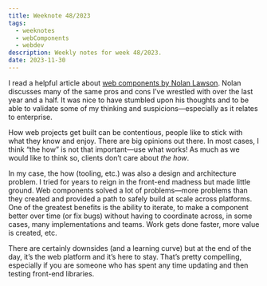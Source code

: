 ```yaml
---
title: Weeknote 48/2023
tags:
  - weeknotes
  - webComponents
  - webdev
description: Weekly notes for week 48/2023.
date: 2023-11-30
---
```

I read a helpful article about [web components by Nolan Lawson](https://nolanlawson.com/2023/08/23/use-web-components-for-what-theyre-good-at/). Nolan discusses many of the same pros and cons I’ve wrestled with over the last year and a half. It was nice to have stumbled upon his thoughts and to be able to validate some of my thinking and suspicions—especially as it relates to enterprise. 

How web projects get built can be contentious, people like to stick with what they know and enjoy. There are big opinions out there. In most cases, I think “the how” is not that important—use what works! As much as we would like to think so, clients don’t care about _the how_. 

In my case, the how (tooling, etc.) was also a design and architecture problem. I tried for years to reign in the front-end madness but made little ground. Web components solved a lot of problems—more problems than they created and provided a path to safely build at scale across platforms. One of the greatest benefits is the ability to iterate, to make a component better over time (or fix bugs) without having to coordinate across, in some cases, many implementations and teams. Work gets done faster, more value is created, etc. 

There are certainly downsides (and a learning curve) but at the end of the day, it’s the web platform and it’s here to stay. That’s pretty compelling, especially if you are someone who has spent any time updating and then testing front-end libraries. 